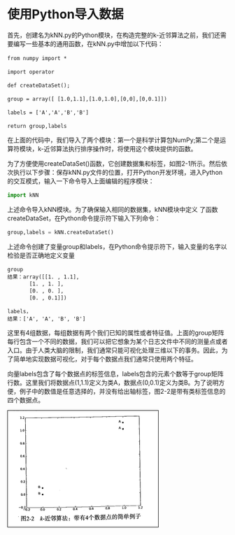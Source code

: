 # 使用Python导入数据

首先，创建名为kNN.py的Python模块，在构造完整的k-近邻算法之前，我们还需要编写一些基本的通用函数，在kNN.py中增加以下代码：

`from numpy import *`

`import operator`

`def createDataSet();`

`group = array([ [1.0,1.1],[1.0,1.0],[0,0],[0,0.1]])`

`labels = ['A','A','B','B']`

`return group,labels`

在上面的代码中，我们导入了两个模块：第一个是科学计算包NumPy;第二个是运算符模块，k-近邻算法执行排序操作时，将使用这个模块提供的函数。

为了方便使用createDataSet\(\)函数，它创建数据集和标签，如图2-1所示。然后依次执行以下步骤：保存kNN.py文件的位置，打开Python开发环境，进入Python的交互模式，输入一下命令导入上面编辑的程序模块：

```py
import kNN
```

上述命令导入kNN模块。为了确保输入相同的数据集，kNN模块中定义 了函数createDataSet，在Python命令提示符下输入下列命令：

```py
group,labels = kNN.createDataSet()
```

上述命令创建了变量group和labels，在Python命令提示符下，输入变量的名字以检验是否正确地定义变量

```
group
结果：array([[1. , 1.1],
       [1. , 1. ],
       [0. , 0. ],
       [0. , 0.1]])
```

```
labels，
结果：['A', 'A', 'B', 'B']
```

这里有4组数据，每组数据有两个我们已知的属性或者特征值。上面的group矩阵每行包含一个不同的数据，我们可以把它想象为某个日志文件中不同的测量点或者入口。由于人类大脑的限制，我们通常只能可视化处理三维以下的事务。因此，为了简单地实现数据可视化，对于每个数据点我们通常只使用两个特征。

向量labels包含了每个数据点的标签信息，labels包含的元素个数等于group矩阵行数。这里我们将数据点\(1,1.1\)定义为类A，数据点\(0,0.1\)定义为类B。为了说明方便，例子中的数值是任意选择的，并没有给出轴标签，图2-2是带有类标签信息的四个数据点。

![](/assets/带有类标签的四个数据点.png)

